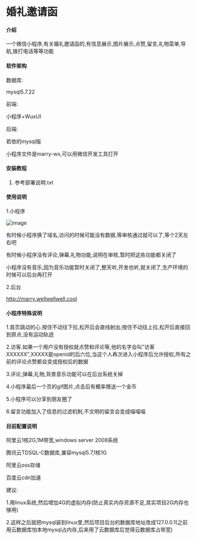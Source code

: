 # 婚礼邀请函

#### 介绍

一个微信小程序,有关婚礼邀请函的,有信息展示,图片展示,点赞,留言,礼物菜单,导航,拨打电话等等功能

#### 软件架构

数据库:

mysql5.7.22

前端:

小程序+WuxUI

后端:

若依的mysql版

小程序文件是marry-wx,可以用微信开发工具打开

#### 安装教程

1. 参考部署说明.txt

#### 使用说明

1.小程序

 ![image](https://maliao.oss-cn-qingdao.aliyuncs.com/wangzhe/gh_3669ad9704ef_258.jpg)

有时候小程序换了域名,访问的时候可能没有数据,等审核通过就可以了,等个2天左右吧

有时候小程序没有评论,弹幕,礼物功能,说明在审核,暂时把这些功能都关闭了

小程序没有音乐,因为音乐功能暂时关闭了,整天听,开发也听,就关闭了,生产环境的时候可以后台再打开

2.后台 

http://marry.wellwellwell.cool

#### 小程序特殊说明

1.首页跳动的心.按住不动往下拉,松开后会直线射出;按住不动往上拉,松开后直接回到原点,没有运动轨迹

2.访客.如果一个用户没有授权就点赞和评论等,他的名字会叫"访客XXXXXX",XXXXX是openid的后六位,当这个人再次进入小程序后允许授权,所有之前的评论点赞都会变成授权后的数据

3.评论,弹幕,礼物,背景音乐功能可以在后台系统关掉

4.小程序最后一个页的gif图片,点击后有概率赠送一个金币

5.小程序可以分享到朋友圈了

6.留言功能加入了信息的过滤机制,不文明的留言会变成喵喵喵

#### 目前配置说明

阿里云1核2G,1M带宽,windows server 2008系统

腾讯云TDSQL-C数据库,兼容mysql5.7,1核1G

阿里云oss存储

百度云cdn加速

建议:

1.用linux系统,然后增加4G的虚拟内存(防止真实内存资源不足,其实项目2G内存也够用)

2.这样之后就把mysql装到linux里,然后项目后台的数据库地址改成127.0.0.1(之前用云数据库怕本地mysql占内存,后来用了云数据库后觉得云数据库占带宽)
